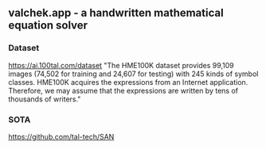 ## valchek.app - a handwritten mathematical equation solver

### Dataset

https://ai.100tal.com/dataset "The HME100K dataset provides 99,109 images (74,502 for training and 24,607 for testing) with 245 kinds of symbol classes. HME100K acquires the expressions from an Internet application. Therefore, we may assume that the expressions are written by tens of thousands of writers."

### SOTA

https://github.com/tal-tech/SAN